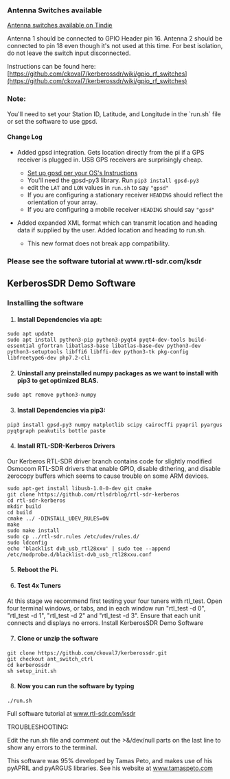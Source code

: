 ### Antenna Switches available
[Antenna switches available on Tindie](https://www.tindie.com/products/lakeshorelabs/set-of-4-spdt-rf-switches-with-50-ohm-load/)

Antenna 1 should be connected to GPIO Header pin 16. Antenna 2 should be connected to
pin 18 even though it's not used at this time. For best isolation, do not leave the
switch input disconnected.

Instructions can be found here:
[https://github.com/ckoval7/kerberossdr/wiki/gpio_rf_switches](https://github.com/ckoval7/kerberossdr/wiki/gpio_rf_switches)

<h3>Note:</h3>
You'll need to set your Station ID, Latitude, and Longitude in the `run.sh` file
or set the software to use gpsd.

<h4>Change Log</h4>

* Added gpsd integration. Gets location directly from the pi if a GPS receiver is plugged in. USB GPS receivers are surprisingly cheap.
    * [Set up gpsd per your OS's Instructions](https://gpsd.gitlab.io/gpsd/installation.html)
    * You'll need the gpsd-py3 library. Run `pip3 install gpsd-py3`
    * edit the `LAT` and `LON` values in `run.sh` to say `"gpsd"`
    * If you are configuring a stationary receiver `HEADING` should reflect the orientation of your array.
    * If you are configuring a mobile receiver `HEADING` should say `"gpsd"`

* Added expanded XML format which can transmit location and heading data if supplied by the user. Added location and heading to run.sh.
    * This new format does not break app compatibility.

<h3>Please see the software tutorial at www.rtl-sdr.com/ksdr</h3>

<h2>KerberosSDR Demo Software</h2>

<h3>Installing the software</h3>

1. <h4>Install Dependencies via apt:</h4>

  `sudo apt update`<br>
  `sudo apt install python3-pip python3-pyqt4 pyqt4-dev-tools build-essential gfortran libatlas3-base libatlas-base-dev python3-dev python3-setuptools libffi6 libffi-dev python3-tk pkg-config libfreetype6-dev php7.2-cli`

2. <h4>Uninstall any preinstalled numpy packages as we want to install with pip3 to get optimized BLAS.</h4>

  `sudo apt remove python3-numpy`

3. <h4>Install Dependencies via pip3:</h4>

  `pip3 install gpsd-py3 numpy matplotlib scipy cairocffi pyapril pyargus pyqtgraph peakutils bottle paste`

4. <h4>Install RTL-SDR-Kerberos Drivers</h4>

  Our Kerberos RTL-SDR driver branch contains code for slightly modified Osmocom RTL-SDR drivers that enable GPIO, disable dithering, and disable zerocopy buffers which seems to cause trouble on some ARM devices.

  ```
  sudo apt-get install libusb-1.0-0-dev git cmake
  git clone https://github.com/rtlsdrblog/rtl-sdr-kerberos
  cd rtl-sdr-kerberos
  mkdir build
  cd build
  cmake ../ -DINSTALL_UDEV_RULES=ON
  make
  sudo make install
  sudo cp ../rtl-sdr.rules /etc/udev/rules.d/
  sudo ldconfig
  echo 'blacklist dvb_usb_rtl28xxu' | sudo tee --append /etc/modprobe.d/blacklist-dvb_usb_rtl28xxu.conf
  ```

5. <h4>Reboot the Pi.</h4>

6. <h4>Test 4x Tuners</h4>

  At this stage we recommend first testing your four tuners with rtl_test. Open four terminal windows, or tabs, and in each window run "rtl_test -d 0", "rtl_test -d 1", "rtl_test -d 2" and "rtl_test -d 3". Ensure that each unit connects and displays no errors.
Install KerberosSDR Demo Software

7. <h4>Clone or unzip the software</h4>

  `git clone https://github.com/ckoval7/kerberossdr.git`<br>
  `git checkout ant_switch_ctrl` <br>
  `cd kerberossdr`<br>
  `sh setup_init.sh`

8. <h4>Now you can run the software by typing</h4>

  `./run.sh`

Full software tutorial at www.rtl-sdr.com/ksdr

TROUBLESHOOTING:

Edit the run.sh file and comment out the >&/dev/null parts on the last line to show any errors to the terminal.


This software was 95% developed by Tamas Peto, and makes use of his pyAPRIL and pyARGUS libraries. See his website at www.tamaspeto.com
